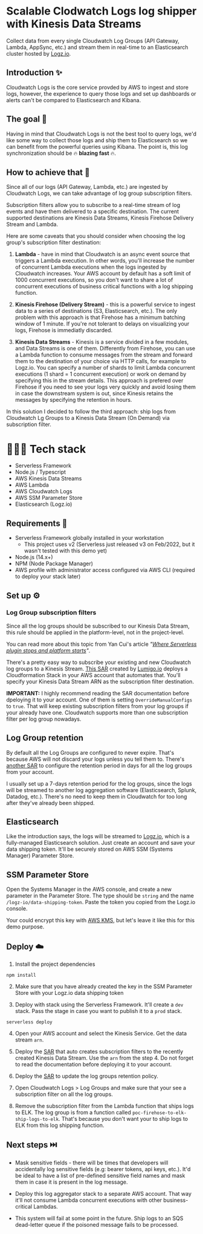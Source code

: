# Scalable Clodwatch Logs log shipper with Kinesis Data Streams

Collect data from every single Cloudwatch Log Groups (API Gateway, Lambda, AppSync, etc.) and stream them in real-time to an Elasticsearch cluster hosted by <a href="https://logz.io">Logz.io<a/>.
  
## Introduction ✨
  
Cloudwatch Logs is the core service provded by AWS to ingest and store logs, however, the experience to query those logs and set up dashboards or alerts can't be compared to Elasticsearch and Kibana.
  
## The goal 🚀
  
Having in mind that Cloudwatch Logs is not the best tool to query logs, we'd like some way to collect those logs and ship them to Elasticsearch so we can benefit from the powerful queries using Kibana. The point is, this log synchronization should be 🔥 <b>blazing fast</b> 🔥.
  
## How to achieve that 🤔
  
Since all of our logs (API Gateway, Lambda, etc.) are ingested by Cloudwatch Logs, we can take advantage of log group subscription filters. <br />
  
Subscription filters allow you to subscribe to a real-time stream of log events and have them delivered to a specific destination. The current supported destinations are Kinesis Data Streams, Kinesis Firehose Delivery Stream and Lambda. <br />
  
Here are some caveats that you should consider when choosing the log group's subscription filter destination:
  
1. <b>Lambda</b> - have in mind that Cloudwatch is an async event source that triggers a Lambda execution. In other words, you'll increase the number of concurrent Lambda executions when the logs ingested by Cloudwatch increases. Your AWS account by default has a soft limit of 1000 concurrent executions, so you don't want to share a lot of concurrent executions of business critical functions with a log shipping function.
  
2. <b>Kinesis Firehose (Delivery Stream)</b> - this is a powerful service to ingest data to a series of destinations (S3, Elasticsearch, etc.). The only problem with this approach is that Firehose has a minimum batching window of 1 minute. If you're not tolerant to delays on visualizing your logs, Firehose is immediatly discarded.
  
3. <b>Kinesis Data Streams</b> - Kinesis is a service divided in a few modules, and Data Streams is one of them. Differently from Firehose, you can use a Lambda function to consume messages from the stream and forward them to the destination of your choice via HTTP calls, for example to Logz.io. You can specify a number of shards to limit Lambda concurrent executions (1 shard = 1 concurrent execution) or work on demand by specifying this in the stream details. This approach is prefered over Firehose if you need to see your logs very quickly and avoid losing them in case the downstream system is out, since Kinesis retains the messages by specifying the retention in hours.
  
In this solution I decided to follow the third approach: ship logs from Cloudwatch Lg Groups to a Kinesis Data Stream (On Demand) via subscription filter.

# 👨🏽‍🔧 Tech stack
- Serverless Framework
- Node.js / Typescript
- AWS Kinesis Data Streams
- AWS Lambda
- AWS Cloudwatch Logs
- AWS SSM Parameter Store
- Elasticsearch (Logz.io)

## Requirements 🧰
- Serverless Framework globally installed in your workstation
  - This project uses v2 (Serverless just released v3 on Feb/2022, but it wasn't tested with this demo yet)
- Node.js (14.x+)
- NPM (Node Package Manager)
- AWS profile with administrator access configured via AWS CLI (required to deploy your stack later)
  
## Set up ⚙️
  
### Log Group subscription filters 
  
Since all the log groups should be subscribed to our Kinesis Data Stream, this rule should be applied in the platform-level, not in the project-level. <br />
  
You can read more about this topic from Yan Cui's article <i>"<a href="https://theburningmonk.com/2019/10/where-serverless-plugin-stops-and-platform-starts/">Where Serverless plugin stops and platform starts</a>"</i>.
  
There's a pretty easy way to subscribe your existing and new Cloudwatch log groups to a Kinesis Stream. <a href="https://github.com/lumigo-io/SAR-Logging/tree/master/packages/cloudwatch-logs-auto-subscribe">This SAR</a> created by <a href="https://lumigo.io">Lumigo.io</a> deploys a Cloudformation Stack in your AWS account that automates that. You'll specify your Kinesis Data Stream ARN as the subscription filter destination. <br />
  
  <b>IMPORTANT:</b> I highly recommend reading the SAR documentation before dpeloying it to your account. One of them is setting ```OverrideManualConfigs``` to ```true```. That will keep existing subscription filters from your log groups if your already have one. Cloudwatch supports more than one subscription filter per log group nowadays.
  
## Log Group retention
  
By default all the Log Groups are configured to never expire. That's because AWS will not discard your logs unless you tell them to. There's <a href="https://serverlessrepo.aws.amazon.com/#!/applications/arn:aws:serverlessrepo:us-east-1:374852340823:applications~auto-set-log-group-retention">another SAR</a> to configure the retention period in days for all the log groups from your account. <br />
  
I usually set up a 7-days retention period for the log groups, since the logs will be streamed to another log aggregation software (Elasticsearch, Splunk, Datadog, etc.). There's no need to keep them in Cloudwatch for too long after they've already been shipped.
  
## Elasticsearch
  
Like the introduction says, the logs will be streamed to <a href="https://logz.io">Logz.io</a>, which is a fully-managed Elasticsearch solution. Just create an account and save your data shipping token. It'll be securely stored on AWS SSM (Systems Manager) Parameter Store.
  
## SSM Parameter Store
  
Open the Systems Manager in the AWS console, and create a new parameter in the Parameter Store. The type should be ```string``` and the name ```/logz-io/data-shipping-token```. Paste the token you copied from the Logz.io console. <br />
  
Your could encrypt this key with <a href="https://aws.amazon.com/kms/">AWS KMS</a>, but let's leave it like this for this demo purpose.
  
## Deploy ☁️

1. Install the project dependencies
```
npm install
```

2. Make sure that you have already created the key in the SSM Parameter Store with your Logz.io data shipping token
  
3. Deploy with stack using the Serverless Framework. It'll create a ```dev``` stack. Pass the stage in case you want to publish it to a ```prod``` stack.
  
```
serverless deploy
```
  
4. Open your AWS account and select the Kinesis Service. Get the data stream ```arn```.
  
5. Deploy the <a href="https://serverlessrepo.aws.amazon.com/applications/arn:aws:serverlessrepo:us-east-1:374852340823:applications~auto-subscribe-log-group-to-arn">SAR</a> that auto creates subscription filters to the recently created Kinesis Data Stream. Use the ```arn``` from the step 4. Do not forget to read the documentation before deploying it to your account.
  
6. Deploy the <a href="https://serverlessrepo.aws.amazon.com/applications/arn:aws:serverlessrepo:us-east-1:374852340823:applications~auto-set-log-group-retention">SAR</a> to update the log groups retention policy.
  
7. Open Cloudwatch Logs > Log Groups and make sure that your see a subscription filter on all the log groups.
  
8. Remove the subscription filter from the Lambda function that ships logs to ELK. The log group is from a function called ```poc-firehose-to-elk-ship-logs-to-elk```. That's because you don't want your to ship logs to ELK from this log shipping function.
  
## Next steps ⏭️
  
- Mask sensitive fields - there will be times that developers will accidentally log sensitive fields (e.g: bearer tokens, api keys, etc.). It'd be ideal to have a list of pre-defined sensitive field names and mask them in case it is present in the log message.
  
- Deploy this log aggregator stack to a separate AWS account. That way it'll not consume Lambda concurrent executions with other business-critical Lambdas.
  
- This system will fail at some point in the future. Ship logs to an SQS dead-letter queue if the poisoned message fails to be processed.
